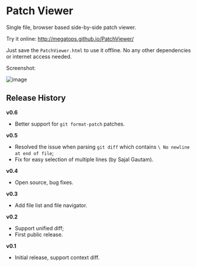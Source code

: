 # Patch Viewer

Single file, browser based side-by-side patch viewer.

Try it online: http://megatops.github.io/PatchViewer/

Just save the `PatchViewer.html` to use it offline. No any other dependencies or internet access needed.

Screenshot:

![image](https://github.com/megatops/PatchViewer/assets/13481083/7154076b-4561-45ff-a286-4323576d85d8)

## Release History

**v0.6**

- Better support for `git format-patch` patches.

**v0.5**

- Resolved the issue when parsing `git diff` which contains `\ No newline at end of file`;
- Fix for easy selection of multiple lines (by Sajal Gautam).

**v0.4**

- Open source, bug fixes.

**v0.3**

- Add file list and file navigator.

**v0.2**

- Support unified diff;
- First public release.

**v0.1**

- Initial release, support context diff.
